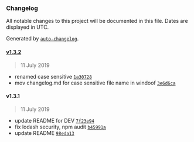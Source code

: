 ### Changelog

All notable changes to this project will be documented in this file. Dates are displayed in UTC.

Generated by [`auto-changelog`](https://github.com/CookPete/auto-changelog).

#### [v1.3.2](https://github.com/thfrei/synCode/compare/v1.3.1...v1.3.2)

> 11 July 2019

- renamed case sensitive [`1a30728`](https://github.com/thfrei/synCode/commit/1a307283e39fcf02f65f0812f51f8bae730f346f)
- mov changelog.md for case sensitive file name in windoof [`3e6d6ca`](https://github.com/thfrei/synCode/commit/3e6d6ca4d07ad34a3d44b4de7e4a5b39b01c4816)

#### v1.3.1

> 11 July 2019

- update README for DEV [`7f23e94`](https://github.com/thfrei/synCode/commit/7f23e94265de09b8f48420ff333d80163ef0915a)
- fix lodash security, npm audit [`b45991a`](https://github.com/thfrei/synCode/commit/b45991a2ff84ae13e1c3f7f5323f5852fffc3f94)
- update README [`98eda13`](https://github.com/thfrei/synCode/commit/98eda13545acf70fc77e1acdd09efd063066756e)
